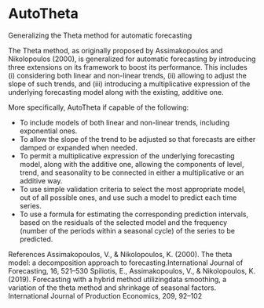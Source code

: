 # AutoTheta
Generalizing the Theta method for automatic forecasting

The Theta method, as originally proposed by Assimakopoulos and Nikolopoulos (2000), is generalized for automatic forecasting by introducing three extensions on its framework to boost its performance. This includes (i) considering both linear and non-linear trends, (ii) allowing to adjust the slope of such trends, and (iii) introducing a multiplicative expression of the underlying forecasting model along with the existing, additive one. 

More specifically, AutoTheta if capable of the following:
* To include models of both linear and non-linear trends, including exponential ones.
* To allow the slope of the trend to be adjusted so that forecasts are either damped or expanded when needed.
* To permit a multiplicative expression of the underlying forecasting model, along with the additive one, allowing the components of level, trend, and seasonality to be connected in either a multiplicative or an additive way.
* To use simple validation criteria to select the most appropriate model, out of all possible ones, and use such a model to predict each time series.
* To use a formula for estimating the corresponding prediction intervals, based on the residuals of the selected model and the frequency (number of the periods within a seasonal cycle) of the series to be predicted.

References
Assimakopoulos, V., & Nikolopoulos, K. (2000). The theta model: a decomposition approach to forecasting.International Journal of Forecasting, 16, 521–530
Spiliotis, E., Assimakopoulos, V., & Nikolopoulos, K. (2019).  Forecasting with a hybrid method utilizingdata smoothing, a variation of the theta method and shrinkage of seasonal factors. International Journal of Production Economics, 209, 92–102
